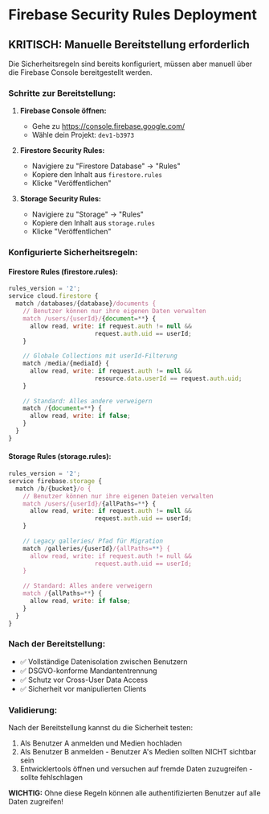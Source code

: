 # Firebase Security Rules Deployment

## KRITISCH: Manuelle Bereitstellung erforderlich

Die Sicherheitsregeln sind bereits konfiguriert, müssen aber manuell über die Firebase Console bereitgestellt werden.

### Schritte zur Bereitstellung:

1. **Firebase Console öffnen:**
   - Gehe zu https://console.firebase.google.com/
   - Wähle dein Projekt: `dev1-b3973`

2. **Firestore Security Rules:**
   - Navigiere zu "Firestore Database" → "Rules"
   - Kopiere den Inhalt aus `firestore.rules`
   - Klicke "Veröffentlichen"

3. **Storage Security Rules:**
   - Navigiere zu "Storage" → "Rules"  
   - Kopiere den Inhalt aus `storage.rules`
   - Klicke "Veröffentlichen"

### Konfigurierte Sicherheitsregeln:

#### Firestore Rules (firestore.rules):
```javascript
rules_version = '2';
service cloud.firestore {
  match /databases/{database}/documents {
    // Benutzer können nur ihre eigenen Daten verwalten
    match /users/{userId}/{document=**} {
      allow read, write: if request.auth != null && 
                        request.auth.uid == userId;
    }
    
    // Globale Collections mit userId-Filterung
    match /media/{mediaId} {
      allow read, write: if request.auth != null && 
                        resource.data.userId == request.auth.uid;
    }
    
    // Standard: Alles andere verweigern
    match /{document=**} {
      allow read, write: if false;
    }
  }
}
```

#### Storage Rules (storage.rules):
```javascript
rules_version = '2';
service firebase.storage {
  match /b/{bucket}/o {
    // Benutzer können nur ihre eigenen Dateien verwalten
    match /users/{userId}/{allPaths=**} {
      allow read, write: if request.auth != null && 
                        request.auth.uid == userId;
    }
    
    // Legacy galleries/ Pfad für Migration
    match /galleries/{userId}/{allPaths=**} {
      allow read, write: if request.auth != null && 
                        request.auth.uid == userId;
    }
    
    // Standard: Alles andere verweigern
    match /{allPaths=**} {
      allow read, write: if false;
    }
  }
}
```

### Nach der Bereitstellung:

- ✅ Vollständige Datenisolation zwischen Benutzern
- ✅ DSGVO-konforme Mandantentrennung  
- ✅ Schutz vor Cross-User Data Access
- ✅ Sicherheit vor manipulierten Clients

### Validierung:

Nach der Bereitstellung kannst du die Sicherheit testen:
1. Als Benutzer A anmelden und Medien hochladen
2. Als Benutzer B anmelden - Benutzer A's Medien sollten NICHT sichtbar sein
3. Entwicklertools öffnen und versuchen auf fremde Daten zuzugreifen - sollte fehlschlagen

**WICHTIG:** Ohne diese Regeln können alle authentifizierten Benutzer auf alle Daten zugreifen!